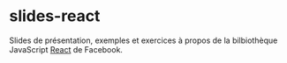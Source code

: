 # slides-react

Slides de présentation, exemples et exercices à propos de la bilbiothèque JavaScript [React](https://facebook.github.io/react/) de Facebook. 

